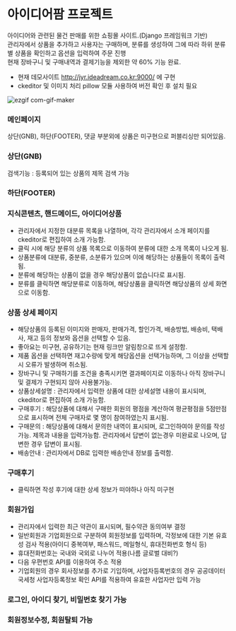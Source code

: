 # 아이디어팜 프로젝트

아이디어와 관련된 물건 판매를 위한 쇼핑몰 사이트.(Django 프레임워크 기반)   
관리자에서 상품을 추가하고 사용자는 구매하며, 분류를 생성하여 그에 따라 하위 분류별 상품을 확인하고 옵션을 입력하여 주문 진행   
현재 장바구니 및 구매내역과 결제기능을 제외한 약 60% 기능 완료.      

* 현재 데모사이트 http://jyr.ideadream.co.kr:9000/ 에 구현 
* ckeditor 및 이미지 처리 pillow 모듈 사용하여 버전 확인 후 설치 필요

![ezgif com-gif-maker](https://user-images.githubusercontent.com/91244291/147218668-bc683696-c6d0-4f88-8fff-af90a1b8710c.gif)

### 메인페이지
상단(GNB), 하단(FOOTER), 댓글 부분외에 상품은 미구현으로 퍼블리싱만 되어있음.

### 상단(GNB)
검색기능 : 등록되어 있는 상품의 제목 검색 가능

### 하단(FOOTER)

### 지식콘텐츠, 핸드메이드, 아이디어상품
* 관리자에서 지정한 대분류 목록을 나열하며, 각각 관리자에서 소개 페이지를 ckeditor로 편집하여 소개 가능함.   
* 클릭 시에 해당 분류의 상품 목록으로 이동하여 분류에 대한 소개 목록이 나오게 됨.   
* 상품분류에 대분류, 중분류, 소분류가 있으며 이에 해당하는 상품들이 목록이 출력됨.
* 분류에 해당하는 상품이 없을 경우 해당상품이 없습니다로 표시됨.
* 분류를 클릭하면 해당분류로 이동하며, 해당상품을 클릭하면 해당상품의 상세 화면으로 이동함.

### 상품 상세 페이지
* 해당상품의 등록된 이미지와 판매자, 판매가격, 할인가격, 배송방법, 배송비, 택배사, 재고 등의 정보와 옵션을 선택할 수 있음.
* 좋아요는 미구현, 공유하기는 현재 링크만 알림창으로 뜨게 설정함.
* 제품 옵션을 선택하면 재고수량에 맞게 해당옵션을 선택가능하며, 그 이상을 선택할시 오류가 발생하며 취소됨.
* 장바구니 및 구매하기를 조건을 충족시키면 결과페이지로 이동하나 아직 장바구니 및 결제가 구현되지 않아 사용불가능.
* 상품상세설명 : 관리자에서 입력한 상품에 대한 상세설명 내용이 표시되며, ckeditor로 편집하여 소개 가능함.
* 구매후기 : 해당상품에 대해서 구매한 회원의 평점을 계산하여 평균평점을 5점만점으로 표시하며 전체 구매자로 몇 명이 참여하였는지 표시됨.
* 구매문의 : 해당상품에 대해서 문의한 내역이 표시되며, 로그인하여야 문의를 작성 가능. 제목과 내용을 입력가능함. 관리자에서 답변이 없는경우 미완료로 나오며, 답변한 경우 답변이 표시됨. 
* 배송안내 : 관리자에서 DB로 입력한 배송안내 정보를 출력함.

### 구매후기
* 클릭하면 작성 후기에 대한 상세 정보가 떠야하나 아직 미구현

### 회원가입
* 관리자에서 입력한 최근 약관이 표시되며, 필수약관 동의여부 결정
* 일반회원과 기업회원으로 구분하여 회원정보를 입력하며, 각정보에 대한 기본 유효성 검사 적용(아이디 중복여부, 패스워드, 메일형식, 휴대전화번호 형식 등)
* 휴대전화번호는 국내와 국외로 나누어 적용(나름 글로벌 대비?)
* 다음 우편번호 API를 이용하여 주소 적용
* 기업회원의 경우 회사정보를 추가로 기입하며, 사업자등록번호의 경우 공공데이터 국세청 사업자등록정보 확인 API를 적용하여 유효한 사업자만 입력 가능

### 로그인, 아이디 찾기, 비밀번호 찾기 가능

### 회원정보수정, 회원탈퇴 가능
